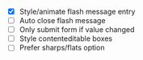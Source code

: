 - [x] Style/animate flash message entry
- [ ] Auto close flash message
- [ ] Only submit form if value changed
- [ ] Style contenteditable boxes
- [ ] Prefer sharps/flats option